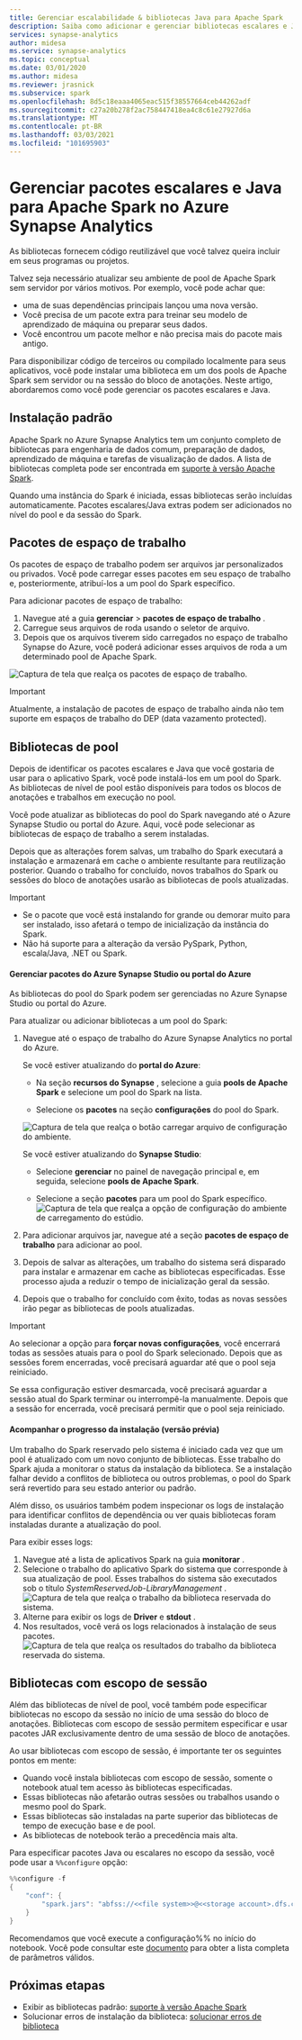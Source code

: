 ```yaml
---
title: Gerenciar escalabilidade & bibliotecas Java para Apache Spark
description: Saiba como adicionar e gerenciar bibliotecas escalares e Java no Azure Synapse Analytics.
services: synapse-analytics
author: midesa
ms.service: synapse-analytics
ms.topic: conceptual
ms.date: 03/01/2020
ms.author: midesa
ms.reviewer: jrasnick
ms.subservice: spark
ms.openlocfilehash: 8d5c18eaaa4065eac515f38557664ceb44262adf
ms.sourcegitcommit: c27a20b278f2ac758447418ea4c8c61e27927d6a
ms.translationtype: MT
ms.contentlocale: pt-BR
ms.lasthandoff: 03/03/2021
ms.locfileid: "101695903"
---
```

# <a name="manage-scala-and-java-packages-for-apache-spark-in-azure-synapse-analytics"></a>Gerenciar pacotes escalares e Java para Apache Spark no Azure Synapse Analytics

As bibliotecas fornecem código reutilizável que você talvez queira incluir em seus programas ou projetos. 

Talvez seja necessário atualizar seu ambiente de pool de Apache Spark sem servidor por vários motivos. Por exemplo, você pode achar que:
- uma de suas dependências principais lançou uma nova versão.
- Você precisa de um pacote extra para treinar seu modelo de aprendizado de máquina ou preparar seus dados.
- Você encontrou um pacote melhor e não precisa mais do pacote mais antigo.

Para disponibilizar código de terceiros ou compilado localmente para seus aplicativos, você pode instalar uma biblioteca em um dos pools de Apache Spark sem servidor ou na sessão do bloco de anotações. Neste artigo, abordaremos como você pode gerenciar os pacotes escalares e Java.

## <a name="default-installation"></a>Instalação padrão
Apache Spark no Azure Synapse Analytics tem um conjunto completo de bibliotecas para engenharia de dados comum, preparação de dados, aprendizado de máquina e tarefas de visualização de dados. A lista de bibliotecas completa pode ser encontrada em [suporte à versão Apache Spark](apache-spark-version-support.md). 

Quando uma instância do Spark é iniciada, essas bibliotecas serão incluídas automaticamente. Pacotes escalares/Java extras podem ser adicionados no nível do pool e da sessão do Spark.

## <a name="workspace-packages"></a>Pacotes de espaço de trabalho
Os pacotes de espaço de trabalho podem ser arquivos jar personalizados ou privados. Você pode carregar esses pacotes em seu espaço de trabalho e, posteriormente, atribuí-los a um pool do Spark específico.

Para adicionar pacotes de espaço de trabalho:
1. Navegue até a guia **gerenciar**  >  **pacotes de espaço de trabalho** .
2. Carregue seus arquivos de roda usando o seletor de arquivo.
3. Depois que os arquivos tiverem sido carregados no espaço de trabalho Synapse do Azure, você poderá adicionar esses arquivos de roda a um determinado pool de Apache Spark.

![Captura de tela que realça os pacotes de espaço de trabalho.](./media/apache-spark-azure-portal-add-libraries/studio-add-workspace-package.png "Exibir pacotes de espaço de trabalho")

> [!IMPORTANT]
> Atualmente, a instalação de pacotes de espaço de trabalho ainda não tem suporte em espaços de trabalho do DEP (data vazamento protected).

## <a name="pool-libraries"></a>Bibliotecas de pool
Depois de identificar os pacotes escalares e Java que você gostaria de usar para o aplicativo Spark, você pode instalá-los em um pool do Spark. As bibliotecas de nível de pool estão disponíveis para todos os blocos de anotações e trabalhos em execução no pool.

Você pode atualizar as bibliotecas do pool do Spark navegando até o Azure Synapse Studio ou portal do Azure. Aqui, você pode selecionar as bibliotecas de espaço de trabalho a serem instaladas. 

Depois que as alterações forem salvas, um trabalho do Spark executará a instalação e armazenará em cache o ambiente resultante para reutilização posterior. Quando o trabalho for concluído, novos trabalhos do Spark ou sessões do bloco de anotações usarão as bibliotecas de pools atualizadas. 

> [!IMPORTANT]
> - Se o pacote que você está instalando for grande ou demorar muito para ser instalado, isso afetará o tempo de inicialização da instância do Spark.
> - Não há suporte para a alteração da versão PySpark, Python, escala/Java, .NET ou Spark.

#### <a name="manage-packages-from-azure-synapse-studio-or-azure-portal"></a>Gerenciar pacotes do Azure Synapse Studio ou portal do Azure
As bibliotecas do pool do Spark podem ser gerenciadas no Azure Synapse Studio ou portal do Azure. 

Para atualizar ou adicionar bibliotecas a um pool do Spark:
1. Navegue até o espaço de trabalho do Azure Synapse Analytics no portal do Azure.

    Se você estiver atualizando do **portal do Azure**:

    - Na seção **recursos do Synapse** , selecione a guia **pools de Apache Spark** e selecione um pool do Spark na lista.
     
    - Selecione os **pacotes** na seção **configurações** do pool do Spark.
  
    ![Captura de tela que realça o botão carregar arquivo de configuração do ambiente.](./media/apache-spark-azure-portal-add-libraries/apache-spark-add-library-azure.png "Adicionar bibliotecas do Python")
   
    Se você estiver atualizando do **Synapse Studio**:
    - Selecione **gerenciar** no painel de navegação principal e, em seguida, selecione **pools de Apache Spark**.

    - Selecione a seção **pacotes** para um pool do Spark específico.
    ![Captura de tela que realça a opção de configuração do ambiente de carregamento do estúdio.](./media/apache-spark-azure-portal-add-libraries/studio-update-libraries.png "Adicionar bibliotecas Python do estúdio")
   
2. Para adicionar arquivos jar, navegue até a seção **pacotes de espaço de trabalho** para adicionar ao pool. 
3. Depois de salvar as alterações, um trabalho do sistema será disparado para instalar e armazenar em cache as bibliotecas especificadas. Esse processo ajuda a reduzir o tempo de inicialização geral da sessão. 
4. Depois que o trabalho for concluído com êxito, todas as novas sessões irão pegar as bibliotecas de pools atualizadas.

> [!IMPORTANT]
> Ao selecionar a opção para **forçar novas configurações**, você encerrará todas as sessões atuais para o pool do Spark selecionado. Depois que as sessões forem encerradas, você precisará aguardar até que o pool seja reiniciado. 
>
> Se essa configuração estiver desmarcada, você precisará aguardar a sessão atual do Spark terminar ou interrompê-la manualmente. Depois que a sessão for encerrada, você precisará permitir que o pool seja reiniciado.

#### <a name="track-installation-progress-preview"></a>Acompanhar o progresso da instalação (versão prévia)
Um trabalho do Spark reservado pelo sistema é iniciado cada vez que um pool é atualizado com um novo conjunto de bibliotecas. Esse trabalho do Spark ajuda a monitorar o status da instalação da biblioteca. Se a instalação falhar devido a conflitos de biblioteca ou outros problemas, o pool do Spark será revertido para seu estado anterior ou padrão. 

Além disso, os usuários também podem inspecionar os logs de instalação para identificar conflitos de dependência ou ver quais bibliotecas foram instaladas durante a atualização do pool.

Para exibir esses logs:
1. Navegue até a lista de aplicativos Spark na guia **monitorar** . 
2. Selecione o trabalho do aplicativo Spark do sistema que corresponde à sua atualização de pool. Esses trabalhos do sistema são executados sob o título *SystemReservedJob-LibraryManagement* .
   ![Captura de tela que realça o trabalho da biblioteca reservada do sistema.](./media/apache-spark-azure-portal-add-libraries/system-reserved-library-job.png "Exibir trabalho da biblioteca do sistema")
3. Alterne para exibir os logs de **Driver** e **stdout** . 
4. Nos resultados, você verá os logs relacionados à instalação de seus pacotes.
    ![Captura de tela que realça os resultados do trabalho da biblioteca reservada do sistema.](./media/apache-spark-azure-portal-add-libraries/system-reserved-library-job-results.png "Exibir o progresso do trabalho da biblioteca do sistema")

## <a name="session-scoped-libraries"></a>Bibliotecas com escopo de sessão 
Além das bibliotecas de nível de pool, você também pode especificar bibliotecas no escopo da sessão no início de uma sessão do bloco de anotações.  Bibliotecas com escopo de sessão permitem especificar e usar pacotes JAR exclusivamente dentro de uma sessão de bloco de anotações. 

Ao usar bibliotecas com escopo de sessão, é importante ter os seguintes pontos em mente:
   - Quando você instala bibliotecas com escopo de sessão, somente o notebook atual tem acesso às bibliotecas especificadas. 
   - Essas bibliotecas não afetarão outras sessões ou trabalhos usando o mesmo pool do Spark. 
   - Essas bibliotecas são instaladas na parte superior das bibliotecas de tempo de execução base e de pool. 
   - As bibliotecas de notebook terão a precedência mais alta.

Para especificar pacotes Java ou escalares no escopo da sessão, você pode usar a ```%%configure``` opção:

```scala
%%configure -f
{
    "conf": {
        "spark.jars": "abfss://<<file system>>@<<storage account>.dfs.core.windows.net/<<path to JAR file>>",
    }
}
```

Recomendamos que você execute a configuração%% no início do notebook. Você pode consultar este [documento](https://github.com/cloudera/livy#request-body) para obter a lista completa de parâmetros válidos.

## <a name="next-steps"></a>Próximas etapas
- Exibir as bibliotecas padrão: [suporte à versão Apache Spark](apache-spark-version-support.md)
- Solucionar erros de instalação da biblioteca: [solucionar erros de biblioteca](apache-spark-troubleshoot-library-errors.md)

